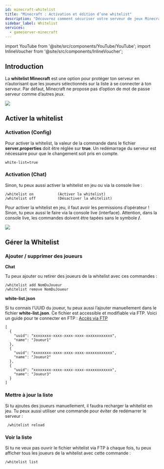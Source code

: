 ```yaml
---
id: minecraft-whitelist
title: "Minecraft : Activation et édition d’une whitelist"
description: "Découvrez comment sécuriser votre serveur de jeux Minecraft en gérant l’accès des joueurs avec la whitelist et protégez votre gameplay → En savoir plus maintenant"
sidebar_label: Whitelist
services:
  - gameserver-minecraft
---
```


import YouTube from '@site/src/components/YouTube/YouTube';
import InlineVoucher from '@site/src/components/InlineVoucher';

## Introduction
La **whitelist Minecraft** est une option pour protéger ton serveur en n’autorisant que les joueurs sélectionnés sur la liste à se connecter à ton serveur. Par défaut, Minecraft ne propose pas d’option de mot de passe serveur comme d’autres jeux.

![](https://screensaver01.zap-hosting.com/index.php/s/zbbRQdonbZPTeib/preview)

<YouTube videoId="nyor26XxwLY" imageSrc="https://screensaver01.zap-hosting.com/index.php/s/oSWCcxscEcDzrq7/preview" title="Comment activer la WHITELIST sur ton serveur Minecraft" description="Tu préfères comprendre en voyant les choses en action ? On a ce qu’il te faut ! Plonge dans notre vidéo qui t’explique tout. Que tu sois pressé ou que tu aimes apprendre de façon fun et efficace !"/>

<InlineVoucher />

## Activer la whitelist



### Activation (Config)

Pour activer la whitelist, la valeur de la commande dans le fichier **server.properties** doit être réglée sur **true**. Un redémarrage du serveur est nécessaire pour que le changement soit pris en compte.

```
white-list=true
```



### Activation (Chat)

Sinon, tu peux aussi activer la whitelist en jeu ou via la console live :

```
/whitelist on			(Activer la whitelist)
/whitelist off			(Désactiver la whitelist)
```



Pour activer la whitelist en jeu, il faut avoir les permissions d’opérateur ! Sinon, tu peux aussi le faire via la console live (interface). Attention, dans la console live, les commandes doivent être tapées sans le symbole **/**.


![](https://screensaver01.zap-hosting.com/index.php/s/rxsCnTeEarycfR7/preview)



## Gérer la Whitelist



### Ajouter / supprimer des joueurs



**Chat**

Tu peux ajouter ou retirer des joueurs de la whitelist avec ces commandes :

```
/whitelist add NomDuJoueur
/whitelist remove NomDuJoueur
```



**white-list.json**

Si tu connais l’UUID du joueur, tu peux aussi l’ajouter manuellement dans le fichier **white-list.json**. Ce fichier est accessible et modifiable via FTP. Voici un guide pour te connecter en FTP : [Accès via FTP](gameserver-ftpaccess.md)

```
[
  {
    "uuid": "xxxxxxxx-xxxx-xxxx-xxxx-xxxxxxxxxxxx",
    "name": "Joueur1"
  },
  {
    "uuid": "xxxxxxxx-xxxx-xxxx-xxxx-xxxxxxxxxxxx",
    "name": "Joueur2"
  },
  {
    "uuid": "xxxxxxxx-xxxx-xxxx-xxxx-xxxxxxxxxxxx",
    "name": "Joueur3"
  }
]
```



### Mettre à jour la liste

Si tu ajoutes des joueurs manuellement, il faudra recharger la whitelist en jeu. Tu peux aussi utiliser une commande pour éviter de redémarrer le serveur :

```
 /whitelist reload
```



### Voir la liste

Si tu ne veux pas ouvrir le fichier whitelist via FTP à chaque fois, tu peux afficher tous les joueurs de la whitelist avec cette commande :

```
/whitelist list
```


<InlineVoucher />